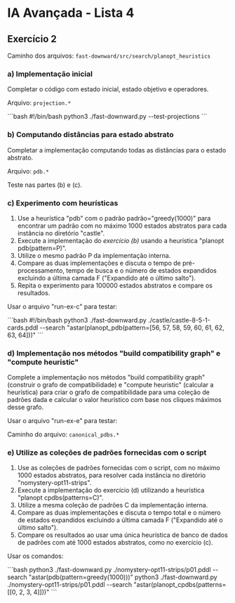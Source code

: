 # IA Avançada - Lista 4
## Exercício 2
Caminho dos arquivos: `fast-downward/src/search/planopt_heuristics`

### a) Implementação inicial

Completar o código com estado inicial, estado objetivo e operadores.

Arquivo: `projection.*`

\`\`\`bash
#!/bin/bash
python3 ./fast-downward.py --test-projections
\`\`\`

### b) Computando distâncias para estado abstrato

Completar a implementação computando todas as distâncias para o estado abstrato.

Arquivo: `pdb.*`

Teste nas partes (b) e (c).

### c) Experimento com heurísticas

1. Use a heurística "pdb" com o padrão padrão="greedy(1000)" para encontrar um padrão com no máximo 1000 estados abstratos para cada instância no diretório "castle".
2. Execute a implementação do *exercício (b)* usando a heurística "planopt pdb(pattern=P)".
3. Utilize o mesmo padrão P da implementação interna.
4. Compare as duas implementações e discuta o tempo de pré-processamento, tempo de busca e o número de estados expandidos excluindo a última camada F ("Expandido até o último salto").
5. Repita o experimento para 100000 estados abstratos e compare os resultados.

Usar o arquivo "run-ex-c" para testar:

\`\`\`bash
#!/bin/bash
python3 ./fast-downward.py ./castle/castle-8-5-1-cards.pddl --search "astar(planopt_pdb(pattern=[56, 57, 58, 59, 60, 61, 62, 63, 64]))"
\`\`\`

### d) Implementação nos métodos "build compatibility graph" e "compute heuristic"

Complete a implementação nos métodos "build compatibility graph" (construir o grafo de compatibilidade) e "compute heuristic" (calcular a heurística) para criar o grafo de compatibilidade para uma coleção de padrões dada e calcular o valor heurístico com base nos cliques máximos desse grafo.

Usar o arquivo "run-ex-e" para testar:

Caminho do arquivo: `canonical_pdbs.*`

### e) Utilize as coleções de padrões fornecidas com o script

1. Use as coleções de padrões fornecidas com o script, com no máximo 1000 estados abstratos, para resolver cada instância no diretório "nomystery-opt11-strips".
2. Execute a implementação do exercício (d) utilizando a heurística "planopt cpdbs(patterns=C)".
3. Utilize a mesma coleção de padrões C da implementação interna.
4. Compare as duas implementações e discuta o tempo total e o número de estados expandidos excluindo a última camada F ("Expandido até o último salto").
5. Compare os resultados ao usar uma única heurística de banco de dados de padrões com até 1000 estados abstratos, como no exercício (c).

Usar os comandos:

\`\`\`bash
python3 ./fast-downward.py ./nomystery-opt11-strips/p01.pddl --search "astar(pdb(pattern=greedy(1000)))"
python3 ./fast-downward.py ./nomystery-opt11-strips/p01.pddl --search "astar(planopt_cpdbs(patterns=[[0, 2, 3, 4]]))"
\`\`\`
